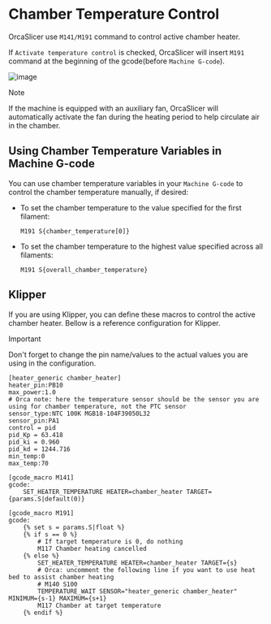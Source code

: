 # Chamber Temperature Control

OrcaSlicer use `M141/M191` command to control active chamber heater.

If `Activate temperature control` is checked, OrcaSlicer will insert `M191` command at the beginning of the gcode(before `Machine G-code`).

![image](./images/activate_chamber_heater.jpg)

> [!NOTE]
> If the machine is equipped with an auxiliary fan, OrcaSlicer will automatically activate the fan during the heating period to help circulate air in the chamber.

## Using Chamber Temperature Variables in Machine G-code

You can use chamber temperature variables in your `Machine G-code` to control the chamber temperature manually, if desired:

- To set the chamber temperature to the value specified for the first filament:
  ```gcode
  M191 S{chamber_temperature[0]}
  ```
- To set the chamber temperature to the highest value specified across all filaments:
  ```gcode
  M191 S{overall_chamber_temperature}
  ```

## Klipper

If you are using Klipper, you can define these macros to control the active chamber heater.
Bellow is a reference configuration for Klipper.

> [!Important]
> Don't forget to change the pin name/values to the actual values you are using in the configuration.

```gcode
[heater_generic chamber_heater]
heater_pin:PB10
max_power:1.0
# Orca note: here the temperature sensor should be the sensor you are using for chamber temperature, not the PTC sensor
sensor_type:NTC 100K MGB18-104F39050L32
sensor_pin:PA1
control = pid
pid_Kp = 63.418
pid_ki = 0.960
pid_kd = 1244.716
min_temp:0
max_temp:70

[gcode_macro M141]
gcode:
    SET_HEATER_TEMPERATURE HEATER=chamber_heater TARGET={params.S|default(0)}

[gcode_macro M191]
gcode:
    {% set s = params.S|float %}
    {% if s == 0 %}
        # If target temperature is 0, do nothing
        M117 Chamber heating cancelled
    {% else %}
        SET_HEATER_TEMPERATURE HEATER=chamber_heater TARGET={s}
        # Orca: uncomment the following line if you want to use heat bed to assist chamber heating
        # M140 S100
        TEMPERATURE_WAIT SENSOR="heater_generic chamber_heater" MINIMUM={s-1} MAXIMUM={s+1}
        M117 Chamber at target temperature
    {% endif %}
```